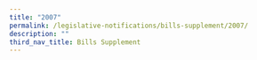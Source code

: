 ```yaml
---
title: "2007"
permalink: /legislative-notifications/bills-supplement/2007/
description: ""
third_nav_title: Bills Supplement
---
```

